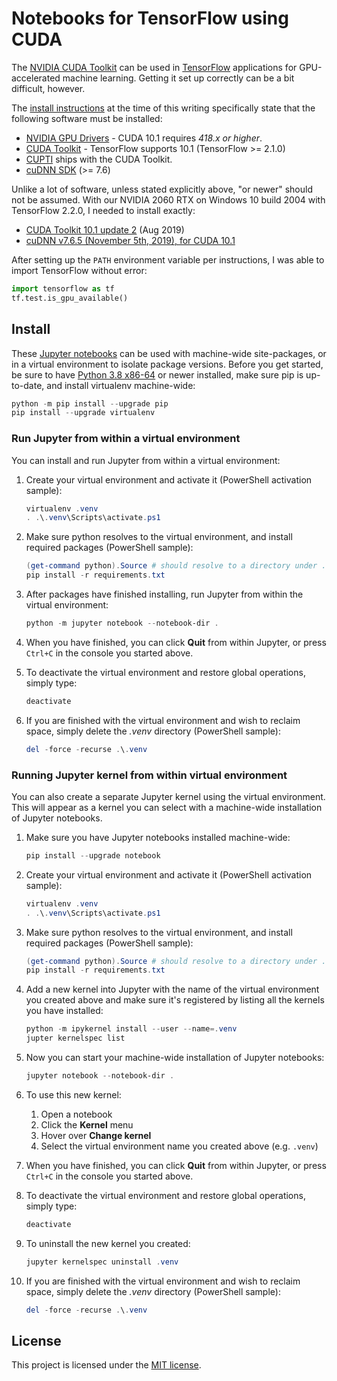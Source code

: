 # Notebooks for TensorFlow using CUDA

The [NVIDIA CUDA Toolkit](https://developer.nvidia.com/cuda-toolkit) can be used in [TensorFlow](https://tensorflow.org)
applications for GPU-accelerated machine learning. Getting it set up correctly can be a bit difficult, however.

The [install instructions](https://tensorflow.org/install/gpu) at the time of this writing specifically state that the
following software must be installed:

* [NVIDIA GPU Drivers](https://www.nvidia.com/drivers) - CUDA 10.1 requires *418.x or higher*.
* [CUDA Toolkit](https://developer.nvidia.com/cuda-toolkit-archive) - TensorFlow supports 10.1 (TensorFlow >= 2.1.0)
* [CUPTI](http://docs.nvidia.com/cuda/cupti/) ships with the CUDA Toolkit.
* [cuDNN SDK](https://developer.nvidia.com/cudnn) (>= 7.6)

Unlike a lot of software, unless stated explicitly above, "or newer" should not be assumed. With our NVIDIA 2060 RTX
on Windows 10 build 2004 with TensorFlow 2.2.0, I needed to install exactly:

* [CUDA Toolkit 10.1 update 2](https://developer.nvidia.com/cuda-10.1-download-archive-update2) (Aug 2019)
* [cuDNN v7.6.5 (November 5th, 2019), for CUDA 10.1](https://developer.nvidia.com/rdp/cudnn-download#a-collapse765-101)

After setting up the `PATH` environment variable per instructions, I was able to import TensorFlow without error:

```python
import tensorflow as tf
tf.test.is_gpu_available()
```

## Install

These [Jupyter notebooks](https://jupyter.org/) can be used with machine-wide site-packages, or in a virtual environment
to isolate package versions. Before you get started, be sure to have [Python 3.8 x86-64](https://python.org)
or newer installed, make sure pip is up-to-date, and install virtualenv machine-wide:

```powershell
python -m pip install --upgrade pip
pip install --upgrade virtualenv
```

### Run Jupyter from within a virtual environment

You can install and run Jupyter from within a virtual environment:

1. Create your virtual environment and activate it (PowerShell activation sample):
   ```powershell
   virtualenv .venv
   . .\.venv\Scripts\activate.ps1
   ```

2. Make sure python resolves to the virtual environment, and install required packages (PowerShell sample):
   ```powershell
   (get-command python).Source # should resolve to a directory under .venv
   pip install -r requirements.txt
   ```

3. After packages have finished installing, run Jupyter from within the virtual environment:
   ```powershell
   python -m jupyter notebook --notebook-dir .
   ```

4. When you have finished, you can click **Quit** from within Jupyter, or press `Ctrl+C` in the console you started above.

5. To deactivate the virtual environment and restore global operations, simply type:
   ```powershell
   deactivate
   ```

6. If you are finished with the virtual environment and wish to reclaim space, simply delete the _.venv_ directory
   (PowerShell sample):
   ```powershell
   del -force -recurse .\.venv
   ```

### Running Jupyter kernel from within virtual environment

You can also create a separate Jupyter kernel using the virtual environment. This will appear as a kernel you can
select with a machine-wide installation of Jupyter notebooks.

1. Make sure you have Jupyter notebooks installed machine-wide:
   ```powershell
   pip install --upgrade notebook
   ```

2. Create your virtual environment and activate it (PowerShell activation sample):
   ```powershell
   virtualenv .venv
   . .\.venv\Scripts\activate.ps1
   ```

3. Make sure python resolves to the virtual environment, and install required packages (PowerShell sample):
   ```powershell
   (get-command python).Source # should resolve to a directory under .venv
   pip install -r requirements.txt
   ```

4. Add a new kernel into Jupyter with the name of the virtual environment you created above and make sure
   it's registered by listing all the kernels you have installed:
   ```powershell
   python -m ipykernel install --user --name=.venv
   jupter kernelspec list
   ```

5. Now you can start your machine-wide installation of Jupyter notebooks:
   ```powershell
   jupyter notebook --notebook-dir .
   ```

6. To use this new kernel:
   1. Open a notebook
   2. Click the **Kernel** menu
   3. Hover over **Change kernel**
   4. Select the virtual environment name you created above (e.g. `.venv`)

7. When you have finished, you can click **Quit** from within Jupyter, or press `Ctrl+C` in the console you started above.

8. To deactivate the virtual environment and restore global operations, simply type:
   ```powershell
   deactivate
   ```

9. To uninstall the new kernel you created:
   ```powershell
   jupyter kernelspec uninstall .venv
   ```

10. If you are finished with the virtual environment and wish to reclaim space, simply delete the _.venv_ directory (PowerShell sample):
    ```powershell
    del -force -recurse .\.venv
    ```

## License

This project is licensed under the [MIT license](LICENSE.txt).
